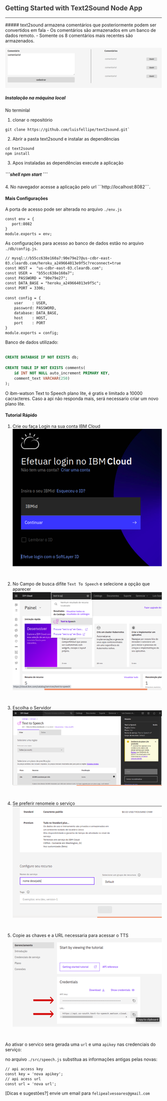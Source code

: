 ## <span style="color: rgb(59, 59, 59);;">Getting Started with Text2Sound Node App</span>
<hr>
##### text2sound armazena comentários que posteriormente podem  ser convertidos em fala
- Os comentários são armazenados em um banco de dados remoto. 
- Somente os 8 comentários mais recentes são armazenados.

![Interface do text2sound](./assets/interface.png)


##### Instalação na máquina local
No terminlal
1. clonar o repositório
```shell
git clone https://github.com/luisfellipe/text2sound.git`
```
2. Abrir a pasta text2sound e instalar as dependências
```shell
cd text2sound
npm install
```
3. Apos instaladas as dependências execute a aplicação
 <h5>
```shell 
npm start
```
</h5> 
4. No navegador acesse a aplicação pelo url
```http://localhost:8082```.

#### Mais Configurações
A porta de acesso pode ser alterada no arquivo `./env.js`
 ```node
const env = {
    port:8082
}
module.exports = env;
```

As configurações para acesso ao banco de dados estão no arquivo `./db/config.js`.
````node
// mysql://b55cc638e160a7:90e79e27@us-cdbr-east-03.cleardb.com/heroku_a249664013e9f5c?reconnect=true
const HOST =  "us-cdbr-east-03.cleardb.com";
const USER =  "b55cc638e160a7";
const PASSWORD = "90e79e27";
const DATA_BASE = "heroku_a249664013e9f5c";
const PORT = 3306;

const config = {
    user    : USER,
    password: PASSWORD,
    database: DATA_BASE,
    host    : HOST,
    port    : PORT
}
module.exports = config;
````

Banco de dados utilizado:

````sql

CREATE DATABASE IF NOT EXISTS db;

CREATE TABLE IF NOT EXISTS comments(
    id INT NOT NULL auto_increment PRIMARY KEY,
    comment_text VARCHAR(250)
);
````

O ibm-watson Text to Speech plano lite, é gratis e limitado a 10000 cacracteres. Caso a api não responda mais, será necessario criar um novo plano lite.

#### Tutorial Rápido

1. Crie ou faça Login na sua conta IBM Cloud <br>
![Tela de Login](./assets/1.png)

<br>

2. No Campo de busca difite `Text To Speech` e selecione a opção que aparecer <br>
![Interface do text2sound](./assets/2.png)

<br>

3. Escolha o Servidor <br>
![Interface do text2sound](./assets/3.png)

<br>

4. Se preferir renomeie o serviço <br>
![Interface do text2sound](./assets/4.png)

<br>

5. Copie as chaves e a URL necessaria para acessar o TTS 
![Interface do text2sound](./assets/5.png)

<br>

Ao ativar o servico sera gerada uma `url` e uma `apikey` nas credenciais do serviço:


no arquivo `./src/speech.js` substitua as informações antigas pelas novas:

```` node
// api access key
const key = 'nova apikey';
// api acess url
const url = 'nova url';

````
[Dicas e sugestões?] envie um email para `felipealvesoares@gmail.com`